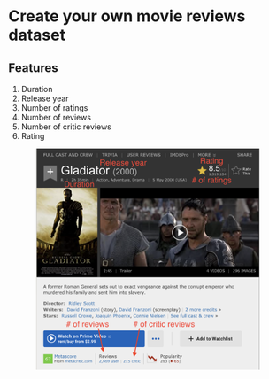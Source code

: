 # Create your own movie reviews dataset

## Features
1. Duration
1. Release year
1. Number of ratings
1. Number of reviews
1. Number of critic reviews
1. Rating


<p align="center">
  <img src="imdb.png" height=400>
</p>
